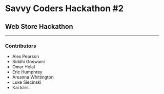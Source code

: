 # Savvy Coders Hackathon \#2
## Web Store Hackathon

---

### Contributors
+ Alex Pearson
+ Siddhi Goswami
+ Omar Helal
+ Eric Humphrey
+ Areanna Whittington
+ Luke Siecinski
+ Kai Idris